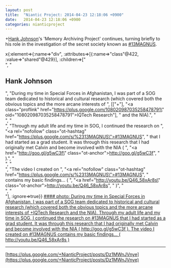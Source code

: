```yaml
---
layout: post
title:  "Niantic Project: 2014-04-23 12:18:06 +0900"
date:   2014-04-23 12:18:06 +0900
categories: nianticproject
---
```

+[Hank Johnson](https://plus.google.com/117792105926525258257 "")'s 'Memory Archiving Project' continues, turning briefly to his role in the investigation of the secret society known as [#13MAGNUS](https://plus.google.com/s/%2313MAGNUS "").

x{:element=>{:name=>"div", :attributes=>[{:name=>"class"@422, :value=>"shared"@429}], :children=>["<br />", "<h2>Hank Johnson</h2>", "During my time in Special Forces in Afghanistan, I was part of a SOG team dedicated to historical and cultural research (which covered both the obvious topics and the more arcane interests of ", [["+"], "<a class=\"proflink\" href=\"https://plus.google.com/108020987035258478791\" oid=\"108020987035258478791\">IQTech Research</a>"], " and the NIA).", "<br />", "<br />", "Through my adult life and my time in SOG, I continued the research on ", "<a rel=\"nofollow\" class=\"ot-hashtag\" href=\"https://plus.google.com/s/%2313MAGNUS\">#13MAGNUS</a>", " that I had started as a grad student. It was through this research that I had originally met Calvin and become involved with the NIA ( ", "<a href=\"http://goo.gl/g5wC3f\" class=\"ot-anchor\">http://goo.gl/g5wC3f</a>", " ).", "<br />", "<br />", "The video I created on ", "<a rel=\"nofollow\" class=\"ot-hashtag\" href=\"https://plus.google.com/s/%2313MAGNUS\">#13MAGNUS</a>", " contains my basic findings… ( ", "<a href=\"http://youtu.be/Q46_58xAr8s\" class=\"ot-anchor\">http://youtu.be/Q46_58xAr8s</a>", " )", "<br />", "<br />"], :ignore=>true}}
[#### photo: During my time in Special Forces in Afghanistan, I was part of a SOG team dedicated to historical and cultural research (which covered both the obvious topics and the more arcane interests of +IQTech Research and the NIA).
Through my adult life and my time in SOG, I continued the research on #13MAGNUS that I had started as a grad student. It was through this research that I had originally met Calvin and become involved with the NIA ( http://goo.gl/g5wC3f ).
The video I created on #13MAGNUS contains my basic findings… ( http://youtu.be/Q46_58xAr8s )](https://lh6.googleusercontent.com/-29Z6zpl7OcU/U1cuOzAvfuI/AAAAAAAAAzI/cHE0sB-ala4/w1440-h800/magnus.png "")
- - -
[https://plus.google.com/+NianticProject/posts/Dz1MWnJVnye](https://plus.google.com/+NianticProject/posts/Dz1MWnJVnye)
